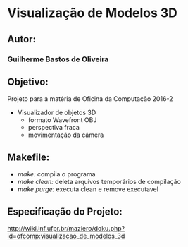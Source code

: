 # Visualização de Modelos 3D

## Autor:
### Guilherme Bastos de Oliveira

## Objetivo:
Projeto para a matéria de Oficina da Computação 2016-2
- Visualizador de objetos 3D
  - formato Wavefront OBJ
  - perspectiva fraca
  - movimentação da câmera

## Makefile:
- *make:* compila o programa
- *make clean:* deleta arquivos temporários de compilação
- *make purge:* executa clean e remove executavel


## Especificação do Projeto:
http://wiki.inf.ufpr.br/maziero/doku.php?id=ofcomp:visualizacao_de_modelos_3d
